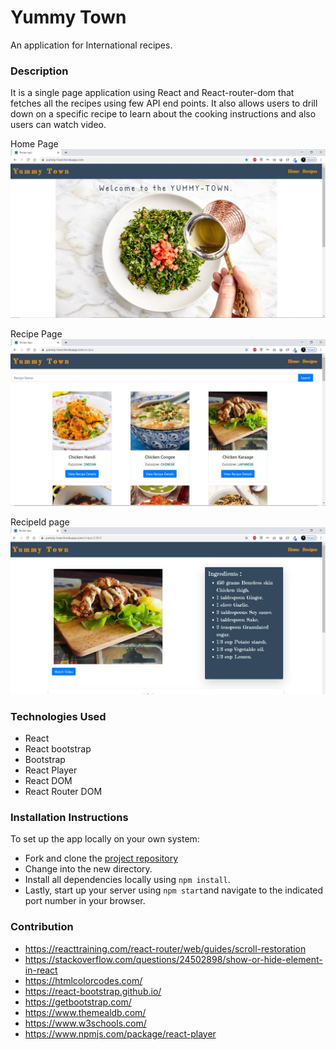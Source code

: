 # Yummy Town
An application for International recipes.

### Description
It is a single page application using React and React-router-dom that fetches all the recipes using few API end points. It also allows users to drill down on a specific recipe to learn about the cooking instructions and also users can watch video. 

Home Page
![Home](images/homePage.jpg)

Recipe Page
![recipes](images/recipes.jpg)

RecipeId page
![recipeIdPage](images/recipesId.jpg)


### Technologies Used
- React
- React bootstrap
- Bootstrap
- React Player
- React DOM
- React Router DOM



### Installation Instructions

To set up the app locally on your own system:
- Fork and clone the [project repository](https://github.com/foolan-bhosale/recipe-app)
- Change into the new directory.
- Install all dependencies locally using ```npm install```.
-  Lastly, start up your server using ```npm start```and navigate to the indicated port number in your browser.

  ### Contribution

  - https://reacttraining.com/react-router/web/guides/scroll-restoration
  - https://stackoverflow.com/questions/24502898/show-or-hide-element-in-react
  - https://htmlcolorcodes.com/
  - https://react-bootstrap.github.io/
  - https://getbootstrap.com/
  - https://www.themealdb.com/
  - https://www.w3schools.com/
  - https://www.npmjs.com/package/react-player